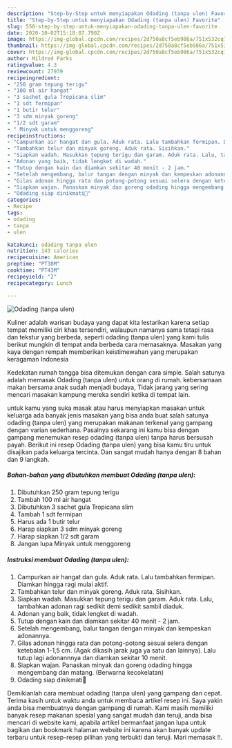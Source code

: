 ```yaml
---
description: "Step-by-Step untuk menyiapakan Odading (tanpa ulen) Favorite"
title: "Step-by-Step untuk menyiapakan Odading (tanpa ulen) Favorite"
slug: 550-step-by-step-untuk-menyiapakan-odading-tanpa-ulen-favorite
date: 2020-10-02T15:18:07.790Z
image: https://img-global.cpcdn.com/recipes/2d750a8cf5eb986a/751x532cq70/odading-tanpa-ulen-foto-resep-utama.jpg
thumbnail: https://img-global.cpcdn.com/recipes/2d750a8cf5eb986a/751x532cq70/odading-tanpa-ulen-foto-resep-utama.jpg
cover: https://img-global.cpcdn.com/recipes/2d750a8cf5eb986a/751x532cq70/odading-tanpa-ulen-foto-resep-utama.jpg
author: Mildred Parks
ratingvalue: 4.3
reviewcount: 27939
recipeingredient:
- "250 gram tepung terigu"
- "100 ml air hangat"
- "3 sachet gula Tropicana slim"
- "1 sdt fermipan"
- "1 butir telur"
- "3 sdm minyak goreng"
- "1/2 sdt garam"
- " Minyak untuk menggoreng"
recipeinstructions:
- "Campurkan air hangat dan gula. Aduk rata. Lalu tambahkan fermipan. Diamkan hingga ragi mulai aktif."
- "Tambahkan telur dan minyak goreng. Aduk rata. Sisihkan."
- "Siapkan wadah. Masukkan tepung terigu dan garam. Aduk rata. Lalu, tambahkan adonan ragi sedikit demi sedikit sambil diaduk."
- "Adonan yang baik, tidak lengket di wadah."
- "Tutup dengan kain dan diamkan sekitar 40 menit - 2 jam."
- "Setelah mengembang, balur tangan dengan minyak dan kempeskan adonannya."
- "Gilas adonan hingga rata dan potong-potong sesuai selera dengan ketebalan 1-1,5 cm. (Agak dikasih jarak juga ya satu dan lainnya). Lalu tutup lagi adonannnya dan diamkan sekitar 10 menit."
- "Siapkan wajan. Panaskan minyak dan goreng odading hingga mengembang dan matang. (Berwarna kecokelatan)"
- "Odading siap dinikmati🍞"
categories:
- Recipe
tags:
- odading
- tanpa
- ulen

katakunci: odading tanpa ulen 
nutrition: 143 calories
recipecuisine: American
preptime: "PT38M"
cooktime: "PT43M"
recipeyield: "2"
recipecategory: Lunch

---
```



![Odading (tanpa ulen)](https://img-global.cpcdn.com/recipes/2d750a8cf5eb986a/751x532cq70/odading-tanpa-ulen-foto-resep-utama.jpg)

Kuliner adalah warisan budaya yang dapat kita lestarikan karena setiap tempat memiliki ciri khas tersendiri, walaupun namanya sama tetapi rasa dan tekstur yang berbeda, seperti odading (tanpa ulen) yang kami tulis berikut mungkin di tempat anda berbeda cara memasaknya. Masakan yang kaya dengan rempah memberikan keistimewahan yang merupakan keragaman Indonesia



Kedekatan rumah tangga bisa ditemukan dengan cara simple. Salah satunya adalah memasak Odading (tanpa ulen) untuk orang di rumah. kebersamaan makan bersama anak sudah menjadi budaya, Tidak jarang yang sering mencari masakan kampung mereka sendiri ketika di tempat lain.

untuk kamu yang suka masak atau harus menyiapkan masakan untuk keluarga ada banyak jenis masakan yang bisa anda buat salah satunya odading (tanpa ulen) yang merupakan makanan terkenal yang gampang dengan varian sederhana. Pasalnya sekarang ini kamu bisa dengan gampang menemukan resep odading (tanpa ulen) tanpa harus bersusah payah.
Berikut ini resep Odading (tanpa ulen) yang bisa kamu tiru untuk disajikan pada keluarga tercinta. Dan sangat mudah hanya dengan 8 bahan dan 9 langkah.


<!--inarticleads1-->

##### Bahan-bahan yang dibutuhkan membuat Odading (tanpa ulen):

1. Dibutuhkan 250 gram tepung terigu
1. Tambah 100 ml air hangat
1. Dibutuhkan 3 sachet gula Tropicana slim
1. Tambah 1 sdt fermipan
1. Harus ada 1 butir telur
1. Harap siapkan 3 sdm minyak goreng
1. Harap siapkan 1/2 sdt garam
1. Jangan lupa  Minyak untuk menggoreng




<!--inarticleads2-->

##### Instruksi membuat  Odading (tanpa ulen):

1. Campurkan air hangat dan gula. Aduk rata. Lalu tambahkan fermipan. Diamkan hingga ragi mulai aktif.
1. Tambahkan telur dan minyak goreng. Aduk rata. Sisihkan.
1. Siapkan wadah. Masukkan tepung terigu dan garam. Aduk rata. Lalu, tambahkan adonan ragi sedikit demi sedikit sambil diaduk.
1. Adonan yang baik, tidak lengket di wadah.
1. Tutup dengan kain dan diamkan sekitar 40 menit - 2 jam.
1. Setelah mengembang, balur tangan dengan minyak dan kempeskan adonannya.
1. Gilas adonan hingga rata dan potong-potong sesuai selera dengan ketebalan 1-1,5 cm. (Agak dikasih jarak juga ya satu dan lainnya). Lalu tutup lagi adonannnya dan diamkan sekitar 10 menit.
1. Siapkan wajan. Panaskan minyak dan goreng odading hingga mengembang dan matang. (Berwarna kecokelatan)
1. Odading siap dinikmati🍞




Demikianlah cara membuat odading (tanpa ulen) yang gampang dan cepat. Terima kasih untuk waktu anda untuk membaca artikel resep ini. Saya yakin anda bisa membuatnya dengan gampang di rumah. Kami masih memiliki banyak resep makanan spesial yang sangat mudah dan teruji, anda bisa mencari di website kami, apabila artikel bermanfaat jangan lupa untuk bagikan dan bookmark halaman website ini karena akan banyak update terbaru untuk resep-resep pilihan yang terbukti dan teruji. Mari memasak !!. 
